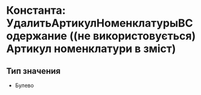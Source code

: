 ﻿# Константа: УдалитьАртикулНоменклатурыВСодержание ((не використовується) Артикул номенклатури в зміст)

## Тип значения

- Булево

